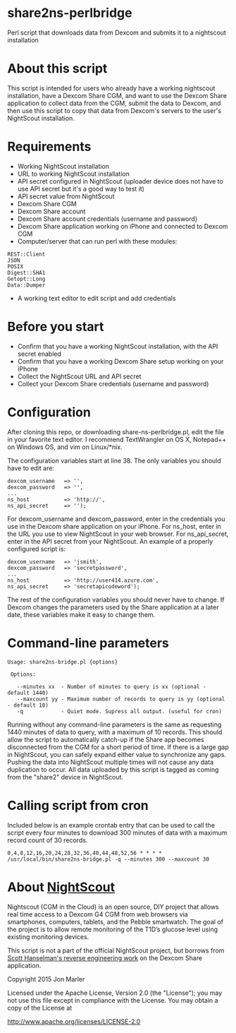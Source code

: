 # share2ns-perlbridge
Perl script that downloads data from Dexcom and submits it to a nightscout installation

# About this script
This script is intended for users who already have a working nightscout installation, have a Dexcom Share CGM, and want to use the Dexcom Share application to collect data from the CGM, submit the data to Dexcom, and then use this script to copy that data from Dexcom's servers to the user's NightScout installation.

# Requirements
* Working NightScout installation
* URL to working NightScout installation
* API secret configured in NightScout (uploader device does not have to use API secret but it's a good way to test it)
* API secret value from NightScout
* Dexcom Share CGM
* Dexcom Share account
* Dexcom Share account credentials (username and password)
* Dexcom Share application working on iPhone and connected to Dexcom CGM
* Computer/server that can run perl with these modules:
```
REST::Client
JSON
POSIX
Digest::SHA1
Getopt::Long
Data::Dumper
```
* A working text editor to edit script and add credentials

# Before you start
* Confirm that you have a working NightScout installation, with the API secret enabled
* Confirm that you have a working Dexcom Share setup working on your iPhone
* Collect the NightScout URL and API secret
* Collect your Dexcom Share credentials (username and password)

# Configuration
After cloning this repo, or downloading share-ns-perlbridge.pl, edit the file in your favorite text editor. I recommend TextWrangler on OS X, Notepad++ on Windows OS, and vim on Linux/*nix.

The configuration variables start at line 38. The only variables you should have to edit are:
```
dexcom_username   => '',
dexcom_password   => '',
...
ns_host           => 'http://',
ns_api_secret     => '');
```

For dexcom_username and dexcom_password, enter in the credentials you use in the Dexcom share application on your iPhone. For ns_host, enter in the URL you use to view NightScout in your web browser. For ns_api_secret, enter in the API secret from your NightScout. An example of a properly configured script is:
```
dexcom_username   => 'jsmith',
dexcom_password   => 'secretpassword',
...
ns_host           => 'http://user414.azure.com',
ns_api_secret     => 'secretapicodeword');
```

The rest of the configuration variables you should never have to change. If Dexcom changes the parameters used by the Share application at a later date, these variables make it easy to change them.

# Command-line parameters
```
Usage: share2ns-bridge.pl {options}

 Options:

   --minutes xx  - Number of minutes to query is xx (optional - default 1440)
   --maxcount yy - Maximum number of records to query is yy (optional - default 10)
   -q            - Quiet mode. Supress all output. (useful for cron)
```

Running without any command-line parameters is the same as requesting 1440 minutes of data to query, with a maximum of 10 records. This should allow the script to automatically catch-up if the Share app becomes disconnected from the CGM for a short period of time. If there is a large gap in NightScout, you can safely expand either value to synchronize any gaps. Pushing the data into NightScout multiple times will not cause any data duplication to occur. All data uploaded by this script is tagged as coming from the "share2" device in NightScout.

# Calling script from cron
Included below is an example crontab entry that can be used to call the script every four minutes to download 300 minutes of data with a maximum record count of 30 records.
```
0,4,8,12,16,20,24,28,32,36,40,44,48,52,56 * * * * /usr/local/bin/share2ns-bridge.pl -q --minutes 300 --maxcount 30
```

# About [NightScout](http://www.nightscout.info)
Nightscout (CGM in the Cloud) is an open source, DIY project that allows real time access to a Dexcom G4 CGM from web browsers via smartphones, computers, tablets, and the Pebble smartwatch. The goal of the project is to allow remote monitoring of the T1D’s glucose level using existing monitoring devices.

This script is not a part of the official NightScout project, but borrows from [Scott Hanselman's reverse engineering work](http://www.hanselman.com/blog/BridgingDexcomShareCGMReceiversAndNightscout.aspx) on the Dexcom Share application. 

Copyright 2015 Jon Marler

Licensed under the Apache License, Version 2.0 (the "License");
you may not use this file except in compliance with the License.
You may obtain a copy of the License at

http://www.apache.org/licenses/LICENSE-2.0
